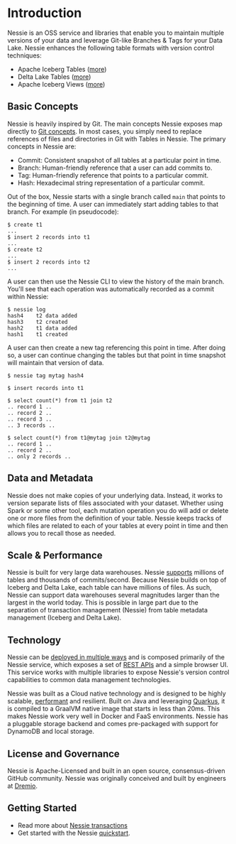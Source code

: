 # Introduction

Nessie is an OSS service and libraries that enable you to maintain multiple versions
of your data and leverage Git-like Branches & Tags for your Data Lake. Nessie enhances the following
table formats with version control techniques:

* Apache Iceberg Tables ([more](../tables/iceberg.md))
* Delta Lake Tables ([more](../tables/deltalake.md))
* Apache Iceberg Views ([more](../tables/views.md))

## Basic Concepts

Nessie is heavily inspired by Git. The main concepts Nessie exposes map directly to
[Git concepts](https://git-scm.com/book/en/v2). In most cases, you simply need to replace
references of files and directories in Git with Tables in Nessie. The primary concepts in Nessie are:

* Commit: Consistent snapshot of all tables at a particular point in time.
* Branch: Human-friendly reference that a user can add commits to.
* Tag: Human-friendly reference that points to a particular commit.
* Hash: Hexadecimal string representation of a particular commit.

Out of the box, Nessie starts with a single branch called `main` that points to the
beginning of time. A user can immediately start adding tables to that branch. For example
(in pseudocode):

```
$ create t1
...
$ insert 2 records into t1
...
$ create t2
...
$ insert 2 records into t2
...
```

A user can then use the Nessie CLI to view the history of the main branch. You'll see
that each operation was automatically recorded as a commit within Nessie:

```
$ nessie log
hash4    t2 data added 
hash3    t2 created
hash2    t1 data added
hash1    t1 created
```

A user can then create a new tag referencing this point in time. After doing
so, a user can continue changing the tables but that point in time snapshot will
maintain that version of data.

```
$ nessie tag mytag hash4

$ insert records into t1

$ select count(*) from t1 join t2
.. record 1 ..
.. record 2 ..
.. record 3 ..
.. 3 records ..

$ select count(*) from t1@mytag join t2@mytag
.. record 1 ..
.. record 2 ..
.. only 2 records ..
```

## Data and Metadata

Nessie does not make copies of your underlying data. Instead, it works to version
separate lists of files associated with your dataset. Whether using Spark or
some other tool, each mutation operation you do will add or delete one or more files from
the definition of your table. Nessie keeps tracks of which files are related to each
of your tables at every point in time and then allows you to recall those as needed.

## Scale & Performance

Nessie is built for very large data warehouses. Nessie [supports](../develop/kernel.md)
millions of tables and thousands of commits/second. Because Nessie builds on top of Iceberg
and Delta Lake, each table can have millions of files. As such, Nessie can support
data warehouses several magnitudes larger than the largest in the world today. This
is possible in large part due to the separation of transaction management (Nessie) from
table metadata management (Iceberg and Delta Lake).

## Technology

Nessie can be [deployed in multiple ways](../try) and is composed primarily of the Nessie service,
which exposes a set of [REST APIs](../develop/rest.md) and a simple browser UI. This service works with multiple
libraries to expose Nessie's version control capabilities to common data management technologies.

Nessie was built as a Cloud native technology and is designed to be highly scalable,
[performant](../develop/kernel.md) and resilient. Built
on Java and leveraging [Quarkus](https://quarkus.io/), it is compiled to a GraalVM native image
that starts in less than 20ms. This makes Nessie work very well in Docker and FaaS environments.
Nessie has a pluggable storage backend and comes pre-packaged with support for DynamoDB and local
storage.

## License and Governance

Nessie is Apache-Licensed and built in an open source, consensus-driven GitHub community.
Nessie was originally conceived and built by engineers at [Dremio](http://dremio.com).

## Getting Started

* Read more about [Nessie transactions](transactions.md)
* Get started with the Nessie [quickstart](../try).

